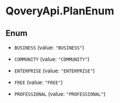 # QoveryApi.PlanEnum

## Enum


* `BUSINESS` (value: `"BUSINESS"`)

* `COMMUNITY` (value: `"COMMUNITY"`)

* `ENTERPRISE` (value: `"ENTERPRISE"`)

* `FREE` (value: `"FREE"`)

* `PROFESSIONAL` (value: `"PROFESSIONAL"`)


